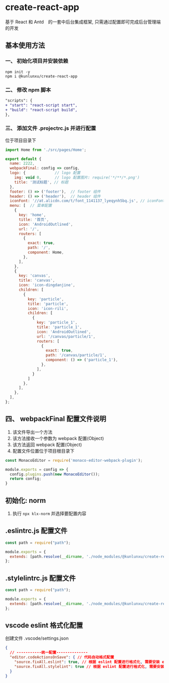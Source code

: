 # create-react-app

基于 React 和 Antd　的一套中后台集成框架, 只需通过配置即可完成后台管理端的开发

## 基本使用方法

### 一、 初始化项目并安装依赖

```shell
npm init -y
npm i @kunlunxu/create-react-app
```

### 二、 修改 npm 脚本

```diff
"scripts": {
+ "start": "react-script start",
+ "build": "react-script build",
},
```

### 三、 添加文件 .projectrc.js 并进行配置

位于项目目录下

```js
import Home from './src/pages/Home';

export default {
  name: 2222,
  webpackFinal: config => config,
  logo: {             // logo 配置
    img: void 0,      // logo 配置图片: require('*/**/*.png')
    title: '测试标题', // 标题
  },
  footer: () => ('footer'),  // footer 组件
  header: () => ('header'),  // header 组件
  iconFont: '//at.alicdn.com/t/font_1141137_lyeqynh5bq.js', // iconFont 外链
  menu: [  // 菜单配置
    {
      key: 'home',
      title: '首页',
      icon: 'AndroidOutlined',
      url: '/',
      routers: [
        {
          exact: true,
          path: '/',
          component: Home,
        },
      ],
    },
    {
      key: 'canvas',
      title: 'canvas',
      icon: 'icon-dingdanjine',
      children: [
        {
          key: 'particle',
          title: 'particle',
          icon: 'icon-rili',
          children: [
            {
              key: 'particle_1',
              title: 'particle_1',
              icon: 'AndroidOutlined',
              url: '/canvas/particle/1',
              routers: [
                {
                  exact: true,
                  path: '/canvas/particle/1',
                  component: () => ('particle_1'),
                },
              ],
            }
          ]
        },
      ],
    },
  ],
};
```

## 四、 webpackFinal 配置文件说明

1. 该文件导出一个方法
2. 该方法接收一个参数为 webpack 配置(Object)
3. 该方法返回 webpack 配置(Object)
4. 配置文件位置位于项目根目录下

```js
const MonacoEditor = require('monaco-editor-webpack-plugin');

module.exports = config => {
  config.plugins.push(new MonacoEditor());
  return config;
}
```

## 初始化: norm

1. 执行 `npx klx-norm` 并选择要配置内容

## .eslintrc.js 配置文件

```js
const path = require("path");

module.exports = {
  extends: [path.resolve(__dirname, './node_modules/@kunlunxu/create-react-app/.eslintrc.js')],
};
```

## .stylelintrc.js 配置文件

```js
const path = require("path");

module.exports = {
  extends: [path.resolve(__dirname, './node_modules/@kunlunxu/create-react-app/.stylelintrc.js')],
};
```


## vscode eslint 格式化配置

创建文件 .vscode/settings.json

```json
{
  // -----------统一配置--------------
  "editor.codeActionsOnSave": { // 代码自动格式配置
    "source.fixAll.eslint": true, // 根据 eslint 配置进行格式化, 需要安装 eslint 插件
    "source.fixAll.stylelint": true // 根据 eslint 配置进行格式化, 需要安装 stylelint 插件
  }
}
```
